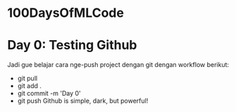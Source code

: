 # 100DaysOfMLCode
# Day 0: Testing Github
Jadi gue belajar cara nge-push project dengan git dengan workflow berikut:
- git pull
- git add .
- git commit -m 'Day 0'
- git push
Github is simple, dark, but powerful!
